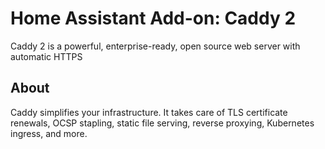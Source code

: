 # Home Assistant Add-on: Caddy 2

Caddy 2 is a powerful, enterprise-ready, open source web server with automatic HTTPS

## About

Caddy simplifies your infrastructure. It takes care of TLS certificate renewals, OCSP stapling, static file serving, reverse proxying, Kubernetes ingress, and more.
